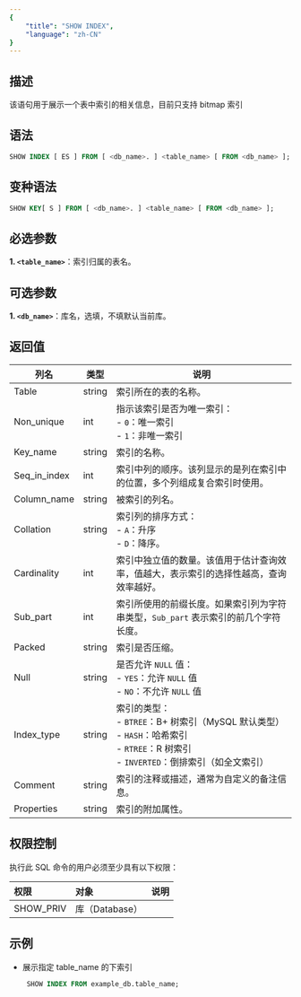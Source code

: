 ```yaml
---
{
    "title": "SHOW INDEX",
    "language": "zh-CN"
}
---
```


<!--
Licensed to the Apache Software Foundation (ASF) under one
or more contributor license agreements.  See the NOTICE file
distributed with this work for additional information
regarding copyright ownership.  The ASF licenses this file
to you under the Apache License, Version 2.0 (the
"License"); you may not use this file except in compliance
with the License.  You may obtain a copy of the License at

  http://www.apache.org/licenses/LICENSE-2.0

Unless required by applicable law or agreed to in writing,
software distributed under the License is distributed on an
"AS IS" BASIS, WITHOUT WARRANTIES OR CONDITIONS OF ANY
KIND, either express or implied.  See the License for the
specific language governing permissions and limitations
under the License.
-->

## 描述

 该语句用于展示一个表中索引的相关信息，目前只支持 bitmap 索引

## 语法  

```SQL
SHOW INDEX [ ES ] FROM [ <db_name>. ] <table_name> [ FROM <db_name> ];
```

## 变种语法

```SQL
SHOW KEY[ S ] FROM [ <db_name>. ] <table_name> [ FROM <db_name> ];
```

## 必选参数

**1. `<table_name>`**：索引归属的表名。

## 可选参数

**1. `<db_name>`**：库名，选填，不填默认当前库。

## 返回值

| 列名           | 类型     | 说明                                                                                                       |
|--------------|--------|----------------------------------------------------------------------------------------------------------|
| Table        | string | 索引所在的表的名称。                                                                                               |
| Non_unique   | int    | 指示该索引是否为唯一索引：<br> - `0`：唯一索引<br> - `1`：非唯一索引                                                             |
| Key_name     | string | 索引的名称。                                                                                                   |
| Seq_in_index | int    | 索引中列的顺序。该列显示的是列在索引中的位置，多个列组成复合索引时使用。                                                                     |
| Column_name  | string | 被索引的列名。                                                                                                  |
| Collation    | string | 索引列的排序方式：<br> - `A`：升序<br> - `D`：降序。                                                     |
| Cardinality  | int    | 索引中独立值的数量。该值用于估计查询效率，值越大，表示索引的选择性越高，查询效率越好。                                                              |
| Sub_part     | int    | 索引所使用的前缀长度。如果索引列为字符串类型，`Sub_part` 表示索引的前几个字符长度。                                                          |
| Packed       | string | 索引是否压缩。                                                                                                  |
| Null         | string | 是否允许 `NULL` 值：<br> - `YES`：允许 `NULL` 值<br> - `NO`：不允许 `NULL` 值                                           |
| Index_type   | string | 索引的类型：<br> - `BTREE`：B+ 树索引（MySQL 默认类型）<br> - `HASH`：哈希索引<br> - `RTREE`：R 树索引<br> - `INVERTED`：倒排索引（如全文索引） |
| Comment      | string | 索引的注释或描述，通常为自定义的备注信息。                                                                                    |
| Properties   | string | 索引的附加属性。                                                                                                 |


## 权限控制

执行此 SQL 命令的用户必须至少具有以下权限：

| 权限         | 对象          | 说明    |
|:-----------|:------------|:------|
| SHOW_PRIV  | 库（Database） |       |

## 示例

- 展示指定 table_name 的下索引
     
     ```SQL
      SHOW INDEX FROM example_db.table_name;
     ```


